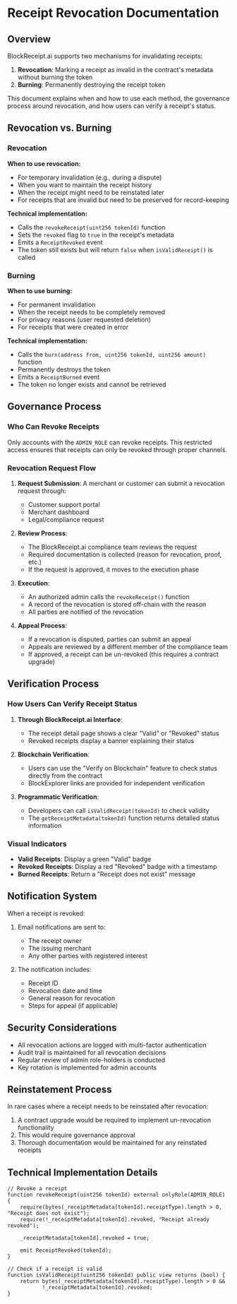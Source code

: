# Receipt Revocation Documentation

## Overview

BlockReceipt.ai supports two mechanisms for invalidating receipts:

1. **Revocation**: Marking a receipt as invalid in the contract's metadata without burning the token
2. **Burning**: Permanently destroying the receipt token

This document explains when and how to use each method, the governance process around revocation, and how users can verify a receipt's status.

## Revocation vs. Burning

### Revocation

**When to use revocation:**
- For temporary invalidation (e.g., during a dispute)
- When you want to maintain the receipt history
- When the receipt might need to be reinstated later
- For receipts that are invalid but need to be preserved for record-keeping

**Technical implementation:**
- Calls the `revokeReceipt(uint256 tokenId)` function
- Sets the `revoked` flag to `true` in the receipt's metadata
- Emits a `ReceiptRevoked` event
- The token still exists but will return `false` when `isValidReceipt()` is called

### Burning

**When to use burning:**
- For permanent invalidation
- When the receipt needs to be completely removed
- For privacy reasons (user requested deletion)
- For receipts that were created in error

**Technical implementation:**
- Calls the `burn(address from, uint256 tokenId, uint256 amount)` function
- Permanently destroys the token
- Emits a `ReceiptBurned` event
- The token no longer exists and cannot be retrieved

## Governance Process

### Who Can Revoke Receipts

Only accounts with the `ADMIN_ROLE` can revoke receipts. This restricted access ensures that receipts can only be revoked through proper channels.

### Revocation Request Flow

1. **Request Submission**: A merchant or customer can submit a revocation request through:
   - Customer support portal
   - Merchant dashboard
   - Legal/compliance request

2. **Review Process**:
   - The BlockReceipt.ai compliance team reviews the request
   - Required documentation is collected (reason for revocation, proof, etc.)
   - If the request is approved, it moves to the execution phase

3. **Execution**:
   - An authorized admin calls the `revokeReceipt()` function
   - A record of the revocation is stored off-chain with the reason
   - All parties are notified of the revocation

4. **Appeal Process**:
   - If a revocation is disputed, parties can submit an appeal
   - Appeals are reviewed by a different member of the compliance team
   - If approved, a receipt can be un-revoked (this requires a contract upgrade)

## Verification Process

### How Users Can Verify Receipt Status

1. **Through BlockReceipt.ai Interface**:
   - The receipt detail page shows a clear "Valid" or "Revoked" status
   - Revoked receipts display a banner explaining their status

2. **Blockchain Verification**:
   - Users can use the "Verify on Blockchain" feature to check status directly from the contract
   - BlockExplorer links are provided for independent verification

3. **Programmatic Verification**:
   - Developers can call `isValidReceipt(tokenId)` to check validity
   - The `getReceiptMetadata(tokenId)` function returns detailed status information

### Visual Indicators

- **Valid Receipts**: Display a green "Valid" badge
- **Revoked Receipts**: Display a red "Revoked" badge with a timestamp
- **Burned Receipts**: Return a "Receipt does not exist" message

## Notification System

When a receipt is revoked:

1. Email notifications are sent to:
   - The receipt owner
   - The issuing merchant
   - Any other parties with registered interest

2. The notification includes:
   - Receipt ID
   - Revocation date and time
   - General reason for revocation
   - Steps for appeal (if applicable)

## Security Considerations

- All revocation actions are logged with multi-factor authentication
- Audit trail is maintained for all revocation decisions
- Regular review of admin role-holders is conducted
- Key rotation is implemented for admin accounts

## Reinstatement Process

In rare cases where a receipt needs to be reinstated after revocation:

1. A contract upgrade would be required to implement un-revocation functionality
2. This would require governance approval
3. Thorough documentation would be maintained for any reinstated receipts

## Technical Implementation Details

```solidity
// Revoke a receipt
function revokeReceipt(uint256 tokenId) external onlyRole(ADMIN_ROLE) {
    require(bytes(_receiptMetadata[tokenId].receiptType).length > 0, "Receipt does not exist");
    require(!_receiptMetadata[tokenId].revoked, "Receipt already revoked");
    
    _receiptMetadata[tokenId].revoked = true;
    
    emit ReceiptRevoked(tokenId);
}

// Check if a receipt is valid
function isValidReceipt(uint256 tokenId) public view returns (bool) {
    return bytes(_receiptMetadata[tokenId].receiptType).length > 0 && 
           !_receiptMetadata[tokenId].revoked;
}
```